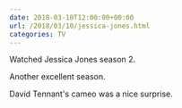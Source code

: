 ```yaml
---
date: 2018-03-10T12:00:00+00:00
url: /2018/03/10/jessica-jones.html
categories: TV
---
```

Watched Jessica Jones season 2.

Another excellent season.

David Tennant's cameo was a nice surprise.


